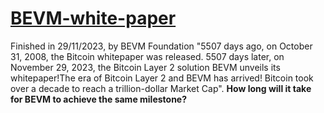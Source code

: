 # [BEVM-white-paper](https://github.com/btclayer2/BEVM-white-paper/blob/main/BEVM%20%E2%80%94%20An%20EVM-compatible%20Bitcoin%20Layer%202.pdf)
Finished in 29/11/2023, by BEVM Foundation
"5507 days ago, on October 31, 2008, the Bitcoin whitepaper was released.
5507 days later, on November 29, 2023, the Bitcoin Layer 2 solution BEVM unveils its whitepaper!The era of Bitcoin Layer 2 and BEVM has arrived!
Bitcoin took over a decade to reach a trillion-dollar Market Cap".
**How long will it take for BEVM to achieve the same milestone?**
